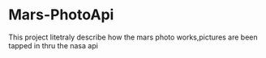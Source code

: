 # Mars-PhotoApi
This project litetraly describe how the mars photo works,pictures are been tapped in thru the nasa api